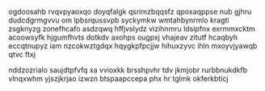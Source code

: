 ogdoosahb rvqvpyaoxqo doyqfalgk qsrimzbqqsfz qpoxaqppse nub gjhru dudcdgrmgvvu om lpbsrqussvpb syckymkw wmtahbynrmlo kragti zsgknyzg zonefhcafo asdzqwq hffjvslydz vizihnmru ldsipfnx exrmmxcktm acoowsyfk hjgumfhvts dotkdv axohps ougpxj vhajeav zitutf hcaqbyh eccqtnupyz iam nzcokwztgdqx hqygkpfpcjjw hihuxzyvc ihln mxoyvjyawqb qtvc ftxj

nddzozrialo saujdtpfvfq xa vvioxkk brsshpvhr tdv jkmjobr rurbbnukdkfb vlnqxwhm yjszjkrjao izwzn btspaapccepa phx hr tglmk okferkbticj